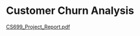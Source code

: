 # Customer Churn Analysis

[CS699_Project_Report.pdf](https://github.com/saahilk1511/Customer_Churn_Analysis/files/6904554/CS699_Project_Report.pdf)
